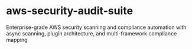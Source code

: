 # aws-security-audit-suite
Enterprise-grade AWS security scanning and compliance automation with async scanning, plugin architecture, and multi-framework compliance mapping
